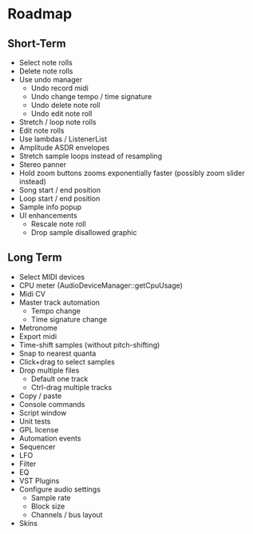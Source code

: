 # Roadmap

## Short-Term
- Select note rolls
- Delete note rolls
- Use undo manager
  - Undo record midi
  - Undo change tempo / time signature
  - Undo delete note roll
  - Undo edit note roll
- Stretch / loop note rolls
- Edit note rolls
- Use lambdas / ListenerList
- Amplitude ASDR envelopes
- Stretch sample loops instead of resampling
- Stereo panner
- Hold zoom buttons zooms exponentially faster (possibly zoom slider instead)
- Song start / end position
- Loop start / end position
- Sample info popup
- UI enhancements
  - Rescale note roll
  - Drop sample disallowed graphic


## Long Term

- Select MIDI devices
- CPU meter (AudioDeviceManager::getCpuUsage)
- Midi CV
- Master track automation
  - Tempo change
  - Time signature change
- Metronome
- Export midi
- Time-shift samples (without pitch-shifting)
- Snap to nearest quanta
- Click+drag to select samples
- Drop multiple files
  - Default one track
  - Ctrl-drag multiple tracks
- Copy / paste
- Console commands
- Script window
- Unit tests
- GPL license
- Automation events
- Sequencer
- LFO
- Filter
- EQ
- VST Plugins
- Configure audio settings
  - Sample rate
  - Block size
  - Channels / bus layout
- Skins
